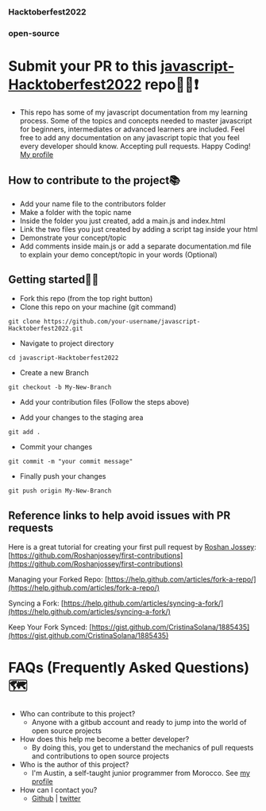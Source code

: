 ### Hacktoberfest2022 
### open-source
# Submit your PR to this [javascript-Hacktoberfest2022](https://github.com/Lynch23/javascript-Hacktoberfest2022) repo🧭🌟❗
- This repo has some of my javascript documentation from my learning process. Some of the topics and concepts needed to master javascript for beginners, intermediates or advanced learners are included. Feel free to add any documentation on any javascript topic that you feel every developer should know. Accepting pull requests. Happy Coding! <br>
[My profile](https://github.com/Lynch23)
## How to contribute to the project📚
- Add your name file to the contributors folder
- Make a folder with the topic name
- Inside the folder you just created, add a main.js and index.html
- Link the two files you just created by adding a script tag inside your html
- Demonstrate your concept/topic
- Add comments inside main.js or add a separate documentation.md file to explain your demo concept/topic in your words (Optional)
## Getting started🧭📌
- Fork this repo (from the top right button)
- Clone this repo on your machine (git command)
```
git clone https://github.com/your-username/javascript-Hacktoberfest2022.git
```

- Navigate to project directory

```
cd javascript-Hacktoberfest2022
```

- Create a new Branch

```
git checkout -b My-New-Branch
```
- Add your contribution files (Follow the steps above)

- Add your changes to the staging area
```
git add .
```
- Commit your changes
```
git commit -m "your commit message"
```
- Finally push your changes
```
git push origin My-New-Branch
```
## Reference links to help avoid issues with PR requests
Here is a great tutorial for creating your first pull request by [Roshan Jossey](https://github.com/Roshanjossey):
[https://github.com/Roshanjossey/first-contributions](https://github.com/Roshanjossey/first-contributions)

Managing your Forked Repo: [https://help.github.com/articles/fork-a-repo/](https://help.github.com/articles/fork-a-repo/)

Syncing a Fork: [https://help.github.com/articles/syncing-a-fork/](https://help.github.com/articles/syncing-a-fork/)

Keep Your Fork Synced: [https://gist.github.com/CristinaSolana/1885435](https://gist.github.com/CristinaSolana/1885435)

# FAQs (Frequently Asked Questions)🗺️
- Who can contribute to this project?
  - Anyone with a gitbub account and ready to jump into the world of open source projects
- How does this help me become a better developer?
  - By doing this, you get to understand the mechanics of pull requests and contributions to open source projects
- Who is the author of this project?
  - I'm Austin, a self-taught junior programmer from Morocco. See [my profile](https://github.com/Lynch23) 
- How can I contact you?
  - [Github](https://github.com/Lynch23) | [twitter](https://www.twitter.com/a_lynch101)
